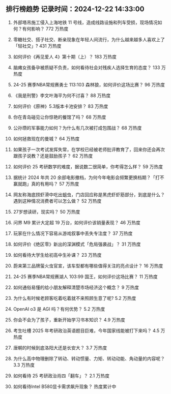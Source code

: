 
## 排行榜趋势 记录时间：2024-12-22 14:33:00
  
  1. 外部塔吊施工侵入上海地铁 11 号线，造成线路设施和列车受损，现场情况如何？有何影响？ 772 万热度
    
  2. 零糖社交、搭子社交、断亲现象在年轻人间流行，为什么越来越多人喜欢上了「轻社交」? 431 万热度
    
  3. 如何评价《再见爱人 4》第十期（上）？ 183 万热度
    
  4. 脑瘫女孩备孕被质疑不负责，如何看待社会对残疾人选择生育的态度？ 133 万热度
    
  5. 24-25 赛季NBA常规赛勇士 113:103 森林狼，如何评价这场比赛？ 96 万热度
    
  6. 《我是刑警》李文叶海平为何不讨喜？ 88 万热度
    
  7. 如何评价《原神》5.3版本卡池安排？ 83 万热度
    
  8. 你在青岛碰见让你惊艳的餐馆了吗？ 68 万热度
    
  9. 公孙瓒的军事能力如何？为什么有几次被打成包围战？ 68 万热度
    
  10. 如何拯救现在的曼城？ 64 万热度
    
  11. 如果孩子一次考试发挥失常，在学校已经被老师批评教育了，回来你还会再次跟孩子说教？还是鼓励孩子？ 62 万热度
    
  12. 如何评价 25 考研数学的难度，据说数二很简单，你考得怎么样？ 59 万热度
    
  13. 据统计 2024 年共 20 余部电影撤档，为何今年电影会频繁更换档期？「打不赢就跑」真的有用吗？ 57 万热度
    
  14. 网友称海底捞虾滑中吃出蛆虫，门店回应称是黑虎虾虾筋部分，到底是什么？遇到这种情况消费者可以怎么做？ 52 万热度
    
  15. 27岁想读研，现实吗？ 50 万热度
    
  16. 问界 M9 累计大定超 19 万台，如何评价该销量表现？ 46 万热度
    
  17. 玩家在什么情况下容易从游戏叙事中丢失专注度？ 37 万热度
    
  18. 如何评价《绝区零》新出的深渊模式「危局强袭战」？ 31 万热度
    
  19. 如何看待大学生给初高中生补课？ 23 万热度
    
  20. 蔚来第三品牌萤火虫官宣，该车型都有哪些值得关注的亮点设计？ 16 万热度
    
  21. 24-25 赛季NBA常规赛湖人 103:99 国王，如何评价这场比赛？ 11 万热度
    
  22. 如何通俗易懂的给小朋友解释清楚市场经济这个概念？ 9 万热度
    
  23. 为什么有时候老顾客吃着吃着就不来照顾生意了呢? 5.2 万热度
    
  24. OpenAI o3 是 AGI 吗？有何优势？ 5.2 万热度
    
  25. 你会不会为了孩子，重新开始学习书本知识？ 4.9 万热度
    
  26. 考生吐槽 2025 年考研政治英语题目巨难，今年国家线能被打下来吗？ 4.5 万热度
    
  27. 唐朝的时候到底洛阳大还是长安大？ 3.7 万热度
    
  28. 为什么高中物理删除了转动、转动惯量、力矩、转动动能、角动量的内容呢？ 3.3 万热度
    
  29. 如何看待 25 考研政治肖四「翻车」？ 2.1 万热度
    
  30. 如何看待Intel B580显卡需求飙升现象？ 热度累计中
    